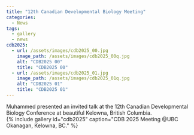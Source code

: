 ```yaml
---
title: "12th Canadian Developmental Biology Meeting"
categories:
  - News
tags:
  - gallery
  - news
cdb2025:
  - url: /assets/images/cdb2025_00.jpg
    image_path: /assets/images/cdb2025_00q.jpg
    alt: "CDB2025 00"
    title: "CDB2025 00"
  - url: /assets/images/cdb2025_01.jpg
    image_path: /assets/images/cdb2025_01q.jpg
    alt: "CDB2025 01"
    title: "CDB2025 01"
---
```


Muhammed presented an invited talk at the 12th Canadian Developmental Biology Conference at beautiful Kelowna, British Columbia.  
{% include gallery id="cdb2025" caption="CDB 2025 Meeting @UBC Okanagan, Kelowna, BC." %}
